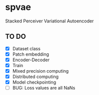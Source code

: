 # spvae
Stacked Perceiver Variational Autoencoder

## TO DO
- [x] Dataset class
- [x] Patch embedding
- [x] Encoder-Decoder
- [x] Train
- [x] Mixed precision computing
- [x] Distributed computing
- [x] Model checkpointing
- [ ] BUG: Loss values are all NaNs
